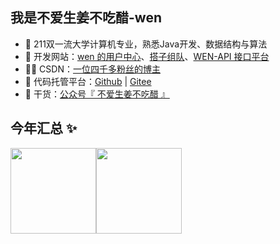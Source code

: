 ## 我是不爱生姜不吃醋-wen

- 🐧 211双一流大学计算机专业，熟悉Java开发、数据结构与算法
- 🛫 开发网站：<a href="https://www.cwblue.cn" target="_blank">wen 的用户中心</a>、<a href="https://www.cwblue.top" target="_blank">搭子组队</a>、<a href="https://wen-api.cwblue.cn" target="_blank">WEN-API 接口平台</a>
- 👨‍💻 CSDN：<a href="https://blog.csdn.net/weixin_54620350" target="_blank">一位四千多粉丝的博主</a>
- 🏡 代码托管平台：<a href="https://github.com/CCCshengjiang" target="_blank">Github</a> | <a href="https://gitee.com/CCCshengjiang" target="_blank">Gitee</a>
- 🌱 干货：<a href="https://github.com/CCCshengjiang/CCCshengjiang/blob/main/wechat-official.png" target="_blank">公众号『 不爱生姜不吃醋 』</a>


## 今年汇总 ✨

<img align="" height="137px" src="https://github-readme-stats.vercel.app/api?username=CCCshengjiang&hide_title=true&hide_border=true&show_icons=true&include_all_commits=true&line_height=21&bg_color=0,EC6C6C,FFD479,FFFC79,73FA79&theme=graywhite&locale=cn" /><img align="" height="137px" src="https://github-readme-stats.vercel.app/api/top-langs/?username=CCCshengjiang&hide_title=true&hide_border=true&layout=compact&bg_color=0,73FA79,73FDFF,D783FF&theme=graywhite&locale=cn" />
